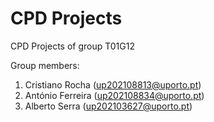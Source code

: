 # CPD Projects

CPD Projects of group T01G12

Group members:

1. Cristiano Rocha (up202108813@uporto.pt)
2. António Ferreira (up202108834@uporto.pt)
3. Alberto Serra (up202103627@uporto.pt)
